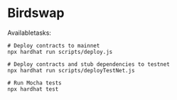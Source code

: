 # Birdswap

Availabletasks:

```shell
# Deploy contracts to mainnet
npx hardhat run scripts/deploy.js

# Deploy contracts and stub dependencies to testnet
npx hardhat run scripts/deployTestNet.js

# Run Mocha tests
npx hardhat test
```
